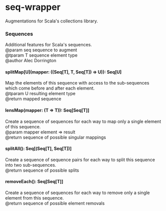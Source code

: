 # seq-wrapper
Augmentations for Scala's collections library.

### Sequences
Additional features for Scala's sequences.<br>
@param seq sequence to augment<br>
@tparam T sequence element type<br>
@author Alec Dorrington<br>

#### splitMap[U](mapper: ((Seq[T], T, Seq[T]) => U)): Seq[U]
Map the elements of this sequence with access to the sub-sequences which come before and after each element.<br>
@tparam U resulting element type<br>
@return mapped sequence<br>

#### lensMap(mapper: (T => T)): Seq[Seq[T]]
Create a sequence of sequences for each way to map only a single element of this sequence.<br>
@param mapper element => result<br>
@return sequence of possible singular mappings<br>

#### splitAll(): Seq[(Seq[T], Seq[T])]
Create a sequence of sequence pairs for each way to split this sequence into two sub-sequences.<br>
@return sequence of possible splits<br>

#### removeEach(): Seq[Seq[T]]
Create a sequence of sequences for each way to remove only a single element from this sequence.<br>
@return sequence of possible element removals<br>
